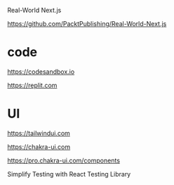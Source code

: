 Real-World Next.js

https://github.com/PacktPublishing/Real-World-Next.js

# code
https://codesandbox.io

https://replit.com

# UI
https://tailwindui.com

https://chakra-ui.com


https://pro.chakra-ui.com/components

Simplify Testing with React Testing Library
